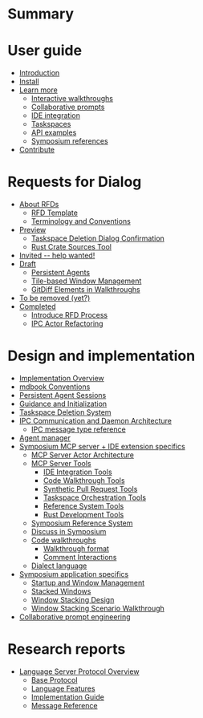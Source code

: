 # Summary

<!-- 
    AGENTS: Please keep this design documentation up-to-date/

    Also, please review appropriate chapters and research reports
    whne looking to learn more details about a specific area.
-->

# User guide

- [Introduction](./introduction.md)
- [Install](./install.md)
- [Learn more](./learn-more/index.md)
  - [Interactive walkthroughs](./learn-more/walkthroughs.md)
  - [Collaborative prompts](./learn-more/collaborative-prompts.md)
  - [IDE integration](./learn-more/ide-integration.md)
  - [Taskspaces](./learn-more/taskspaces.md)
  - [API examples](./learn-more/api-examples.md)
  - [Symposium references](./learn-more/symposium-ref.md)
- [Contribute](./contribute.md)

# Requests for Dialog

<!--

A "Request for Dialog" (RFD) is Symposium's version of the RFC process.

Each entry here maps to a file whose name is the shorthand name for the RFD, e.g.,  `./rfds/ide-operations.md`. 

The RFD tracks the feature's progress from design to implementation. They are living documents that are kept up-to-date until the feature is completed.

RFDs may have other associated files in a directory, e.g., `./rfds/ide-operations/auxiliary-data.md`.

RFDs are moved from section to section by the Symposium team members only.

People can propose an RFD by create a PR adding a new file into the early drafts section. It should have a suitable name using "kebab-case" conventions.

-->

- [About RFDs](./rfds/index.md)
    - [RFD Template](./rfds/TEMPLATE.md)
    - [Terminology and Conventions](./rfds/terminology-and-conventions.md)
- [Preview](./rfds/preview.md) <!-- Close to ready, highlighted for attention -->
    - [Taskspace Deletion Dialog Confirmation](./rfds/taskspace-deletion-dialog-confirmation.md)
    - [Rust Crate Sources Tool](./rfds/rust-crate-sources-tool.md)
- [Invited -- help wanted!](./rfds/invited.md) <!-- This where I want someone to take it over -->
- [Draft](./rfds/draft.md) <!-- Early drafts, people start things in this section -->
    - [Persistent Agents](./rfds/persistent-agents.md)
    - [Tile-based Window Management](./rfds/tile-based-window-management.md)
    - [GitDiff Elements in Walkthroughs](./rfds/gitdiff-elements.md)
- [To be removed (yet?)](./rfds/to-be-removed.md) <!-- Decided against doing this for now -->
- [Completed](./rfds/completed.md) <!-- Work is complete -->
    - [Introduce RFD Process](./rfds/introduce-rfd-process.md)
    - [IPC Actor Refactoring](./rfds/ipc-actor-refactoring.md)

# Design and implementation

- [Implementation Overview](./design/implementation-overview.md)
- [mdbook Conventions](./design/mdbook-conventions.md)
- [Persistent Agent Sessions](./design/persistent-agent-sessions.md)
- [Guidance and Initialization](./design/guidance-and-initialization.md)
- [Taskspace Deletion System](./design/taskspace-deletion.md)
- [IPC Communication and Daemon Architecture](./design/daemon.md)
    - [IPC message type reference](./design/ipc_message_type_reference.md)
- [Agent manager](./design/agent-manager.md)
- [Symposium MCP server + IDE extension specifics]()
    - [MCP Server Actor Architecture](./design/mcp-server-actor-architecture.md)
    - [MCP Server Tools](./design/mcp-server.md)
        - [IDE Integration Tools](./design/mcp-tools/ide-integration.md)
        - [Code Walkthrough Tools](./design/mcp-tools/walkthroughs.md)
        - [Synthetic Pull Request Tools](./design/mcp-tools/synthetic-prs.md)
        - [Taskspace Orchestration Tools](./design/mcp-tools/taskspace-orchestration.md)
        - [Reference System Tools](./design/mcp-tools/reference-system.md)
        - [Rust Development Tools](./design/mcp-tools/rust-development.md)
    - [Symposium Reference System](./design/symposium-ref-system.md)
    - [Discuss in Symposium](./design/discuss-in-symposium.md)
    - [Code walkthroughs](./design/walkthroughs.md)
        - [Walkthrough format](./design/walkthrough-format.md)
        - [Comment Interactions](./design/walkthrough-comment-interactions.md)
    - [Dialect language](./design/dialect-language.md)
- [Symposium application specifics]()
    - [Startup and Window Management](./design/startup-and-window-management.md)
    - [Stacked Windows](./design/stacked-windows.md)
    - [Window Stacking Design](./design/window-stacking-design.md)
    - [Window Stacking Scenario Walkthrough](./design/window-stacking-scenario.md)
- [Collaborative prompt engineering](./collaborative-prompting.md)

<!--
    AGENTS: "Research Reports" are in-depth documents you can read to learn more
    about a particular topic
-->

# Research reports

- [Language Server Protocol Overview](./research/lsp-overview/README.md)
    - [Base Protocol](./research/lsp-overview/base-protocol.md)
    - [Language Features](./research/lsp-overview/language-features.md)
    - [Implementation Guide](./research/lsp-overview/implementation-guide.md)
    - [Message Reference](./research/lsp-overview/message-reference.md)
